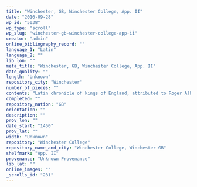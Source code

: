 ```yaml
---
title: "Winchester, GB, Winchester College, App. II"
date: "2016-09-28"
wp_id: "5038"
wp_type: "scroll"
wp_slug: "winchester-gb-winchester-college-app-ii"
creator: "admin"
online_bibliography_record: ""
language_1: "Latin"
language_2: ""
lib_lon: ""
meta_title: "Winchester, GB, Winchester College, App. II"
date_quality: ""
length: "Unknown"
repository_city: "Winchester"
number_of_pieces: ""
contents: "Latin chronicle of kings of England, attributed to Roger Alban (or of St. Albans). Text is Lyell E."
completed: ""
repository_nation: "GB"
orientation: ""
description: ""
prov_lon: ""
date_start: "1450"
prov_lat: ""
width: "Unknown"
repository: "Winchester College"
repository_name_and_city: "Winchester College, Winchester GB"
shelfmark: "App. II"
provenance: "Unknown Provenance"
lib_lat: ""
online_images: ""
_scrolls_id: "231"
---
```



